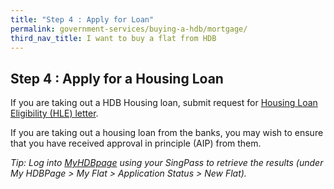 ```yaml
---
title: "Step 4 : Apply for Loan"
permalink: government-services/buying-a-hdb/mortgage/
third_nav_title: I want to buy a flat from HDB
---
```


## Step 4 : Apply for a Housing Loan

If you are taking out a HDB Housing loan, submit request for [Housing Loan Eligibility (HLE) letter](https://services2.hdb.gov.sg/webapp/BP27AWHLEApplication/BP27SHome).

If you are taking out a housing loan from the banks, you may wish to ensure that you have received approval in principle (AIP) from them.

<em>Tip: Log into [MyHDBpage](http://www.hdb.gov.sg/MyHDBPage) using your SingPass to retrieve the results (under My HDBPage > My Flat > Application Status > New Flat).</em>

